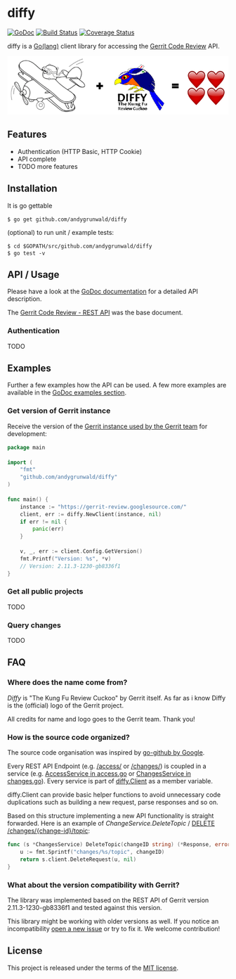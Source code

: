 # diffy

[![GoDoc](https://godoc.org/github.com/andygrunwald/diffy?status.svg)](https://godoc.org/github.com/andygrunwald/diffy)
[![Build Status](https://travis-ci.org/andygrunwald/diffy.svg?branch=master)](https://travis-ci.org/andygrunwald/diffy)
[![Coverage Status](https://coveralls.io/repos/andygrunwald/diffy/badge.svg?branch=master&service=github)](https://coveralls.io/github/andygrunwald/diffy?branch=master)

diffy is a [Go(lang)](https://golang.org/) client library for accessing the [Gerrit Code Review](https://www.gerritcodereview.com/) API.

![Diffy - Go(lang) client/library for Gerrit Code Review](./img/diffy.png "Diffy - Go(lang) client/library for Gerrit Code Review")

## Features

* Authentication (HTTP Basic, HTTP Cookie)
* API complete
* TODO more features

## Installation

It is go gettable

    $ go get github.com/andygrunwald/diffy

(optional) to run unit / example tests:

    $ cd $GOPATH/src/github.com/andygrunwald/diffy
    $ go test -v

## API / Usage

Please have a look at the [GoDoc documentation](https://godoc.org/github.com/andygrunwald/diffy) for a detailed API description.

The [Gerrit Code Review - REST API](https://gerrit-review.googlesource.com/Documentation/rest-api.html) was the base document.

### Authentication

TODO

## Examples

Further a few examples how the API can be used.
A few more examples are available in the [GoDoc examples section](https://godoc.org/github.com/andygrunwald/diffy#pkg-examples).

### Get version of Gerrit instance

Receive the version of the [Gerrit instance used by the Gerrit team](https://gerrit-review.googlesource.com/) for development:

```go
package main

import (
	"fmt"
	"github.com/andygrunwald/diffy"
)

func main() {
	instance := "https://gerrit-review.googlesource.com/"
	client, err := diffy.NewClient(instance, nil)
	if err != nil {
		panic(err)
	}

	v, _, err := client.Config.GetVersion()
	fmt.Printf("Version: %s", *v)
	// Version: 2.11.3-1230-gb8336f1
}
```

### Get all public projects

TODO

### Query changes

TODO

## FAQ

### Where does the name come from?

*Diffy* is "The Kung Fu Review Cuckoo" by Gerrit itself.
As far as i know Diffy is the (official) logo of the Gerrit project.

All credits for name and logo goes to the Gerrit team.
Thank you!

### How is the source code organized?

The source code organisation was inspired by [go-github by Google](https://github.com/google/go-github).

Every REST API Endpoint (e.g. [/access/](https://gerrit-review.googlesource.com/Documentation/rest-api-access.html) or [/changes/](https://gerrit-review.googlesource.com/Documentation/rest-api-changes.html)) is coupled in a service (e.g. [AccessService in access.go](./access.go) or [ChangesService in changes.go](./changes.go)).
Every service is part of [diffy.Client](./diffy.go) as a member variable.

diffy.Client can provide basic helper functions to avoid unnecessary code duplications such as building a new request, parse responses and so on.

Based on this structure implementing a new API functionality is straight forwarded. Here is an example of *ChangeService.DeleteTopic* / [DELETE /changes/{change-id}/topic](https://gerrit-review.googlesource.com/Documentation/rest-api-changes.html#delete-topic):

```go
func (s *ChangesService) DeleteTopic(changeID string) (*Response, error) {
	u := fmt.Sprintf("changes/%s/topic", changeID)
	return s.client.DeleteRequest(u, nil)
}
```

### What about the version compatibility with Gerrit?

The library was implemented based on the REST API of Gerrit version 2.11.3-1230-gb8336f1 and tested against this version.

This library might be working with older versions as well.
If you notice an incompatibility [open a new issue](https://github.com/andygrunwald/diffy/issues/new) or try to fix it.
We welcome contribution!

## License

This project is released under the terms of the [MIT license](http://en.wikipedia.org/wiki/MIT_License).

